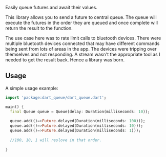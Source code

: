 Easily queue futures and await their values.

This library allows you to send a future to central queue. The queue will execute the futures in the order they are queued and once complete will return the result to the function.

The use case here was to rate limit calls to bluetooth devices. There were multiple bluetooth devices connected that may have different commands being sent from lots of areas in the app. The devices were tripping over themselves and not responding. A stream wasn't the appropriate tool as I needed to get the result back. Hence a library was born.

## Usage

A simple usage example:

```dart
import 'package:dart_queue/dart_queue.dart';

main() {
  final Queue queue = Queue(delay: Duration(milliseconds: 10));
  
  queue.add(()=>Future.delayed(Duration(milliseconds: 100)));
  queue.add(()=>Future.delayed(Duration(milliseconds: 10)));
  queue.add(()=>Future.delayed(Duration(milliseconds: 1)));
  
  //100, 10, 1 will reslove in that order.
  
}
```